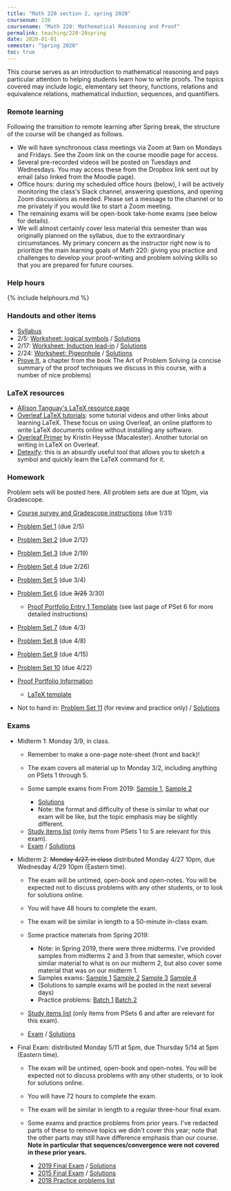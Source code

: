```yaml
---
title: "Math 220 section 2, spring 2020"
coursenum: 220
coursename: "Math 220: Mathematical Reasoning and Proof"
permalink: teaching/220-20spring
date: 2020-01-01
semester: "Spring 2020"
toc: true
---
```


This course serves as an introduction to mathematical reasoning and pays particular attention to helping students learn how to write proofs. The topics covered may include logic, elementary set theory, functions, relations and equivalence relations, mathematical induction, sequences, and quantifiers. 

### Remote learning

Following the transition to remote learning after Spring break, the structure of the course will be changed as follows.

*   We will have synchronous class meetings via Zoom at 9am on Mondays and Fridays. See the Zoom link on the course moodle page for access.
*   Several pre-recorded videos will be posted on Tuesdays and Wednesdays. You may access these from the Dropbox link sent out by email (also linked from the Moodle page).
*   Office hours: during my scheduled office hours (below), I will be actively monitoring the class's Slack channel, answering questions, and opening Zoom discussions as needed. Please set a message to the channel or to me privately if you would like to start a Zoom meeting.
*   The remaining exams will be open-book take-home exams (see below for details).
*   We will almost certainly cover less material this semester than was originally planned on the syllabus, due to the extraordinary circumstances. My primary concern as the instructor right now is to prioritize the main learning goals of Math 220: giving you practice and challenges to develop your proof-writing and problem solving skills so that you are prepared for future courses.

### Help hours

{% include helphours.md %}
    

### Handouts and other items

*   [Syllabus](syllabus.pdf)
*   2/5: [Worksheet: logical symbols](worksheets/ws1.pdf) / [Solutions](worksheets/ws1soln.pdf)
*   2/17: [Worksheet: Induction lead-in](worksheets/ws2.pdf) / [Solutions](worksheets/ws2soln.pdf)
*   2/24: [Worksheet: Pigeonhole](worksheets/ws3.pdf) / [Solutions](worksheets/ws3soln.pdf)
*   [Prove It](https://moodle.amherst.edu/pluginfile.php/700927/mod_resource/content/1/aopsProofsChapter.pdf), a chapter from the book The Art of Problem Solving (a concise summary of the proof techniques we discuss in this course, with a number of nice problems)<!--handouts-->

### LaTeX resources

*   [Allison Tanguay's LaTeX resource page](https://www.amherst.edu/people/facstaff/atanguay/latex)
*   [Overleaf LaTeX tutorials](https://www.overleaf.com/learn/latex/Tutorials): some tutorial videos and other links about learning LaTeX. These focus on using Overleaf, an online platform to write LaTeX documents online without installing any software.
*   [Overleaf Primer](handouts/OverleafPrimer.pdf) by Kristin Heysse (Macalester). Another tutorial on writing in LaTeX on Overleaf.
*   [Detexify](http://detexify.kirelabs.org/classify.html): this is an absurdly useful tool that allows you to sketch a symbol and quickly learn the LaTeX command for it.

### Homework

Problem sets will be posted here. All problem sets are due at 10pm, via Gradescope.

*   [Course survey and Gradescope instructions](psets/pset0.pdf) (due 1/31)
*   [Problem Set 1](psets/pset1.pdf) (due 2/5)
*   [Problem Set 2](psets/pset2.pdf) (due 2/12)
*   [Problem Set 3](psets/pset3.pdf) (due 2/19)
*   [Problem Set 4](psets/pset4.pdf) (due 2/26)
*   [Problem Set 5](psets/pset5.pdf) (due 3/4)
*   [Problem Set 6](psets/pset6.pdf) (due <strike>3/25</strike> 3/30) 
    
    *   [Proof Portfolio Entry 1 Template](psets/pp1Template.pdf) (see last page of PSet 6 for more detailed instructions)
    
    
    
*   [Problem Set 7](psets/pset7.pdf) (due 4/3)
*   [Problem Set 8](psets/pset8.pdf) (due 4/8)
*   [Problem Set 9](psets/pset9.pdf) (due 4/15)
*   [Problem Set 10](psets/pset10.pdf) (due 4/22)
*   [Proof Portfolio Information](psets/proofPortfolioInfo.pdf)
    
    *   [LaTeX template](psets/ppTexTemplate.tex)
    
    
    
*   Not to hand in: [Problem Set 11](psets/pset11.pdf) (for review and practice only) / [Solutions](psets/pset11soln.pdf)
<!--psets-->

### Exams

*   Midterm 1: Monday 3/9, in class.
    
    *   Remember to make a one-page note-sheet (front and back)!
    *   The exam covers all material up to Monday 3/2, including anything on PSets 1 through 5.<li>Some sample exams from From 2019: <a href="https://moodle.amherst.edu/pluginfile.php/700826/mod_resource/content/1/midterm1sample1.pdf">Sample 1</a>, <a href='https://moodle.amherst.edu/pluginfile.php/700827/mod_resource/content/1/midterm1sample2.pdf"'>Sample 2</a></li>
        
        *   [Solutions](https://moodle.amherst.edu/pluginfile.php/700925/mod_resource/content/1/midterm1samples12soln.pdf)
        *   Note: the format and difficulty of these is similar to what our exam will be like, but the topic emphasis may be slightly different.
        
        
        <li><a href="psets/allStudyItems.pdf">Study items list</a> (only items from PSets 1 to 5 are relevant for this exam).<li><a href="exams/midterm1compact.pdf">Exam</a> / <a href="https://moodle.amherst.edu/pluginfile.php/718553/mod_resource/content/1/midterm1soln.pdf">Solutions</a></li></li>
    
    
    
*   Midterm 2: <s>Monday 4/27, in class</s> distributed Monday 4/27 10pm, due Wednesday 4/29 10pm (Eastern time).
    
    *   The exam will be untimed, open-book and open-notes. You will be expected not to discuss problems with any other students, or to look for solutions online.
    *   You will have 48 hours to complete the exam.
    *   The exam will be similar in length to a 50-minute in-class exam.
    *   Some practice materials from Spring 2019: 
        
        *   Note: in Spring 2019, there were three midterms. I've provided samples from midterms 2 and 3 from that semester, which cover similar material to what is on our midterm 2, but also cover some material that was on our midterm 1.
        *   Samples exams: [Sample 1](https://moodle.amherst.edu/pluginfile.php/718554/mod_resource/content/1/practice-2-1.pdf) [Sample 2](https://moodle.amherst.edu/pluginfile.php/718555/mod_resource/content/1/practice-2-2.pdf) [Sample 3](https://moodle.amherst.edu/pluginfile.php/718556/mod_resource/content/1/practice-3-1.pdf) [Sample 4](https://moodle.amherst.edu/pluginfile.php/718557/mod_resource/content/1/practice-3-2.pdf)
        *   (Solutions to sample exams will be posted in the next several days)
        *   Practice problems: [Batch 1](https://moodle.amherst.edu/pluginfile.php/718558/mod_resource/content/1/PracticeProblemsMT2.pdf) [Batch 2](https://moodle.amherst.edu/pluginfile.php/718559/mod_resource/content/1/PracticeProblemsMT3.pdf)
        
        
        
    *   [Study items list](psets/allStudyItems.pdf) (only items from PSets 6 and after are relevant for this exam).<li><a href="exams/midterm2.pdf">Exam</a> / <a href="https://moodle.amherst.edu/pluginfile.php/718197/mod_resource/content/1/midterm2soln.pdf">Solutions</a></li>
    
    
    
*   Final Exam: distributed Monday 5/11 at 5pm, due Thursday 5/14 at 5pm (Eastern time).
    
    *   The exam will be untimed, open-book and open-notes. You will be expected not to discuss problems with any other students, or to look for solutions online.
    *   You will have 72 hours to complete the exam.
    *   The exam will be similar in length to a regular three-hour final exam.
    *   Some exams and practice problems from prior years. I've redacted parts of these to remove topics we didn't cover this year; note that the other parts may still have difference emphasis than our course. __Note in particular that sequences/convergence were not covered in these prior years.__
        
        *   [2019 Final Exam](https://moodle.amherst.edu/pluginfile.php/718195/mod_resource/content/1/Final-2019.pdf) / [Solutions](https://moodle.amherst.edu/pluginfile.php/718352/mod_resource/content/1/final-2019-soln.pdf)
        *   [2015 Final Exam](https://moodle.amherst.edu/pluginfile.php/718194/mod_resource/content/1/final-2015.pdf) / [Solutions](https://moodle.amherst.edu/pluginfile.php/718351/mod_resource/content/1/final-2015-soln.pdf)
        *   [2018 Practice problems list](https://moodle.amherst.edu/pluginfile.php/718196/mod_resource/content/1/Practice%20ProblemsFinal-2019.pdf)
        
        
        
    
    
    
